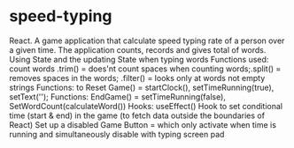 # speed-typing
React. A game application that calculate speed typing rate of a person over a given time. The application counts, records and gives total of words. 
Using State and the updating State when typing words
Functions used: count words .trim() = does'nt count spaces when counting words;.split() = removes spaces in the words; .filter() = looks only at words not empty strings
Functions: to Reset Game() = startClock(), setTimeRunning(true), setText('');
Functions: EndGame() = setTimeRunning(false), SetWordCount(calculateWord())
Hooks: useEffect() Hook to set conditional time (start & end) in the game (to fetch data outside the boundaries of React)
Set up a disabled Game Button = which only activate when time is running and simultaneously disable with typing screen pad
